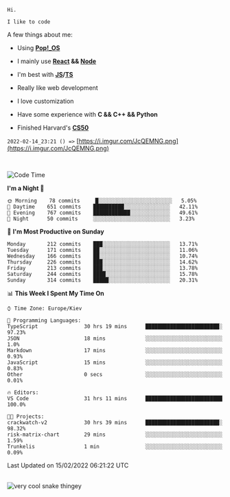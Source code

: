 ```
Hi.

I like to code
```

A few things about me:

-   Using **[Pop!\_OS](https://pop.system76.com/)**

-   I mainly use **[React](https://reactjs.org/) && [Node](https://nodejs.org/en/)**

-   I'm best with **[JS](https://www.javascript.com/)/[TS](https://www.typescriptlang.org/)**

-   Really like web development

-   I love customization

-   Have some experience with **C && C++ && Python**

-   Finished Harvard's **[CS50](https://cs50.harvard.edu)**

`2022-02-14_23:21 () =>` [https://i.imgur.com/JcQEMNG.png](https://i.imgur.com/JcQEMNG.png)

<br>

<!--START_SECTION:waka-->
![Code Time](http://img.shields.io/badge/Code%20Time-352%20hrs%2047%20mins-blue)

**I'm a Night 🦉** 

```text
🌞 Morning    78 commits     █░░░░░░░░░░░░░░░░░░░░░░░░   5.05% 
🌆 Daytime    651 commits    ██████████░░░░░░░░░░░░░░░   42.11% 
🌃 Evening    767 commits    ████████████░░░░░░░░░░░░░   49.61% 
🌙 Night      50 commits     ░░░░░░░░░░░░░░░░░░░░░░░░░   3.23%

```
📅 **I'm Most Productive on Sunday** 

```text
Monday       212 commits    ███░░░░░░░░░░░░░░░░░░░░░░   13.71% 
Tuesday      171 commits    ██░░░░░░░░░░░░░░░░░░░░░░░   11.06% 
Wednesday    166 commits    ██░░░░░░░░░░░░░░░░░░░░░░░   10.74% 
Thursday     226 commits    ███░░░░░░░░░░░░░░░░░░░░░░   14.62% 
Friday       213 commits    ███░░░░░░░░░░░░░░░░░░░░░░   13.78% 
Saturday     244 commits    ████░░░░░░░░░░░░░░░░░░░░░   15.78% 
Sunday       314 commits    █████░░░░░░░░░░░░░░░░░░░░   20.31%

```


📊 **This Week I Spent My Time On** 

```text
⌚︎ Time Zone: Europe/Kiev

💬 Programming Languages: 
TypeScript               30 hrs 19 mins      ████████████████████████░   97.23% 
JSON                     18 mins             ░░░░░░░░░░░░░░░░░░░░░░░░░   1.0% 
Markdown                 17 mins             ░░░░░░░░░░░░░░░░░░░░░░░░░   0.93% 
JavaScript               15 mins             ░░░░░░░░░░░░░░░░░░░░░░░░░   0.83% 
Other                    0 secs              ░░░░░░░░░░░░░░░░░░░░░░░░░   0.01%

🔥 Editors: 
VS Code                  31 hrs 11 mins      █████████████████████████   100.0%

🐱‍💻 Projects: 
crackwatch-v2            30 hrs 39 mins      ████████████████████████░   98.32% 
risk-matrix-chart        29 mins             ░░░░░░░░░░░░░░░░░░░░░░░░░   1.59% 
Trunkelis                1 min               ░░░░░░░░░░░░░░░░░░░░░░░░░   0.09%

```


 Last Updated on 15/02/2022 06:21:22 UTC
<!--END_SECTION:waka-->

<br>

<img title="" src="https://raw.githubusercontent.com/Trunkelis/Trunkelis/output/github-contribution-grid-snake.svg" alt="very cool snake thingey" data-align="left">
